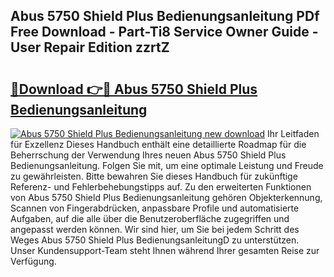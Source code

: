 ## Abus 5750 Shield Plus Bedienungsanleitung PDf Free Download - Part-Ti8 Service Owner Guide - User Repair Edition zzrtZ

# <h2><a href="http://df61q07.blite.top/?on=Abus+5750+Shield+Plus+Bedienungsanleitung">🔗Download 👉🔴 Abus 5750 Shield Plus Bedienungsanleitung</a></h2>

[![Abus 5750 Shield Plus Bedienungsanleitung new download](https://i.imgur.com/lujVjoI.png)](http://df61q07.blite.top/?on=Abus+5750+Shield+Plus+Bedienungsanleitung)
Ihr Leitfaden für Exzellenz Dieses Handbuch enthält eine detaillierte Roadmap für die Beherrschung der Verwendung Ihres neuen Abus 5750 Shield Plus Bedienungsanleitung. Folgen Sie mit, um eine optimale Leistung und Freude zu gewährleisten. Bitte bewahren Sie dieses Handbuch für zukünftige Referenz- und Fehlerbehebungstipps auf. Zu den erweiterten Funktionen von Abus 5750 Shield Plus Bedienungsanleitung gehören Objekterkennung, Scannen von Fingerabdrücken, anpassbare Profile und automatisierte Aufgaben, auf die alle über die Benutzeroberfläche zugegriffen und angepasst werden können. Wir sind hier, um Sie bei jedem Schritt des Weges Abus 5750 Shield Plus BedienungsanleitungD zu unterstützen. Unser Kundensupport-Team steht Ihnen während Ihrer gesamten Reise zur Verfügung.
